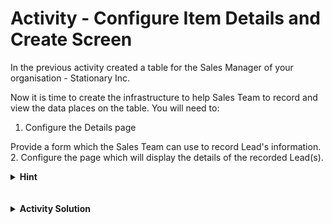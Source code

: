 # Activity - Configure Item Details and Create Screen

In the previous activity created a table for the Sales Manager of your organisation - Stationary Inc.

Now it is time to create the infrastructure to help Sales Team to record and view the data places on the table. You will need to:

1. Configure the Details page 

Provide a form which the Sales Team can use to record Lead's information.
2. Configure the page which will display the details of the recorded Lead(s).

<details>
<summary><b>Hint</b></summary>
<p>You can create the item <b>Details Page</b> as shown below:</p>

![Image showing sample of Item Details page](Details.png)
  
<p>Similarly, you can configure the <b>Create Screen</b> tab as shown below:</p>

![Image showing sample of Create Screen](<Create Screen.png>)
</details>
<br></br>
<details>
<summary><b>Activity Solution</b></summary>
   <ol>
   <li>Go to **Leads** table, which as created in Designer during the previous activity</li>
   <li>Go to **Details** tab</li>
   <li>Navigate to the **Singular** set, using the dropdown menu</li>
   <li>In the **Details** tab, add required fields to the form component</li>
   <li>Add a **Label** to the form component</li>
   <li>Resize and reposition the fields as needed</li>
   <li>Click **Save**</li>
   <li>Go to the **Create Screen** to resize and reposition fields as needed</li>
   <li>Click **Save**</li>
   </ol>
</details>

